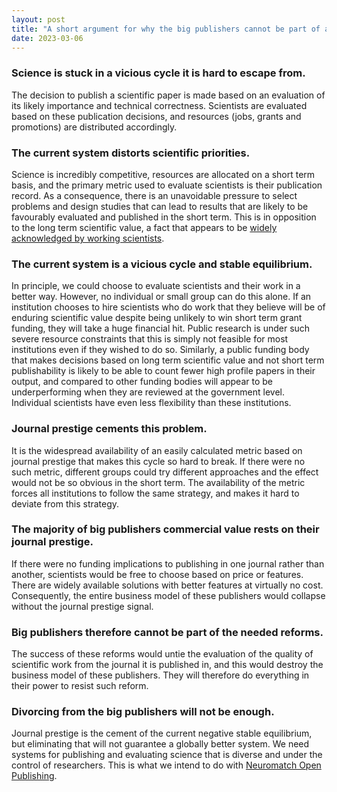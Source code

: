 ```yaml
---
layout: post
title: "A short argument for why the big publishers cannot be part of a publishing reform effort"
date: 2023-03-06
---
```


### Science is stuck in a vicious cycle it is hard to escape from.

The decision to publish a scientific paper is made based on an evaluation of its likely importance and technical correctness. Scientists are evaluated based on these publication decisions, and resources (jobs, grants and promotions) are distributed accordingly.

### The current system distorts scientific priorities.

Science is incredibly competitive, resources are allocated on a short term basis, and the primary metric used to evaluate scientists is their publication record. As a consequence, there is an unavoidable pressure to select problems and design studies that can lead to results that are likely to be favourably evaluated and published in the short term. This is in opposition to the long term scientific value, a fact that appears to be [widely acknowledged by working scientists](https://www.vox.com/2016/7/14/12016710/science-challeges-research-funding-peer-review-process).

### The current system is a vicious cycle and stable equilibrium.

In principle, we could choose to evaluate scientists and their work in a better way. However, no individual or small group can do this alone. If an institution chooses to hire scientists who do work that they believe will be of enduring scientific value despite being unlikely to win short term grant funding, they will take a huge financial hit. Public research is under such severe resource constraints that this is simply not feasible for most institutions even if they wished to do so. Similarly, a public funding body that makes decisions based on long term scientific value and not short term publishability is likely to be able to count fewer high profile papers in their output, and compared to other funding bodies will appear to be underperforming when they are reviewed at the government level. Individual scientists have even less flexibility than these institutions.

### Journal prestige cements this problem.

It is the widespread availability of an easily calculated metric based on journal prestige that makes this cycle so hard to break. If there were no such metric, different groups could try different approaches and the effect would not be so obvious in the short term. The availability of the metric forces all institutions to follow the same strategy, and makes it hard to deviate from this strategy.

### The majority of big publishers commercial value rests on their journal prestige.

If there were no funding implications to publishing in one journal rather than another, scientists would be free to choose based on price or features. There are widely available solutions with better features at virtually no cost. Consequently, the entire business model of these publishers would collapse without the journal prestige signal.

### Big publishers therefore cannot be part of the needed reforms.

The success of these reforms would untie the evaluation of the quality of scientific work from the journal it is published in, and this would destroy the business model of these publishers. They will therefore do everything in their power to resist such reform.

### Divorcing from the big publishers will not be enough.

Journal prestige is the cement of the current negative stable equilibrium, but eliminating that will not guarantee a globally better system. We need systems for publishing and evaluating science that is diverse and under the control of researchers. This is what we intend to do with [Neuromatch Open Publishing](https://nmop.io/).
